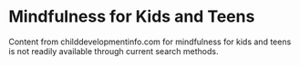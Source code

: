 
# Mindfulness for Kids and Teens

Content from childdevelopmentinfo.com for mindfulness for kids and teens is not readily available through current search methods.
